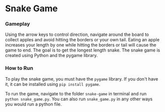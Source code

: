 # Snake Game

### Gameplay
Using the arrow keys to control direction, navigate around the board to collect apples and avoid hitting the borders or your own tail. Eating an apple increases your length by one while hitting the borders or tail will cause the game to end. The goal is to get the longest length snake. The snake game is created using Python and the pygame library.

### How to Run
To play the snake game, you must have the `pygame` library. If you don't have it, it can be installed using `pip install pygame`.

To run the game, navigate to the folder `snake-game` in terminal and run `python snake_game.py`. You can also run `snake_game.py` in any other ways you would run a python file.